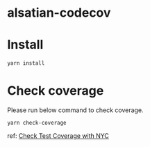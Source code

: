# alsatian-codecov

# Install

```
yarn install
```

# Check coverage

Please run below command to  check coverage.

```
yarn check-coverage
```


ref: [Check Test Coverage with NYC
](https://github.com/alsatian-test/alsatian/wiki/Check-Test-Coverage-with-NYC)
